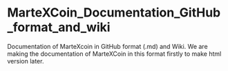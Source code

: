 # MarteXCoin_Documentation_GitHub_format_and_wiki
Documentation of MarteXcoin in GitHub format (.md) and Wiki.
We are making the documentation of MarteXCoin in this format firstly to make html version later.

